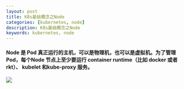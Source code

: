 ```yaml
---
layout: post  
title: K8s基础概念之Node  
categories: [kubernetes, node]  
description: K8s基础概念之Node  
keywords: kubernetes, node  
---
```


#### Node 是 Pod 真正运行的主机，可以是物理机，也可以是虚拟机。为了管理 Pod，每个Node 节点上至少要运行 container runtime（比如 docker 或者 rkt）、 kubelet 和kube-proxy 服务。  
![](https://taojintianxia.github.io/images/posts/k8s/K8s_Node_1.png) 


